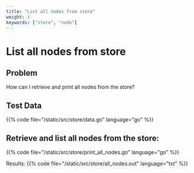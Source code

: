 ```yaml
---
title: "List all nodes from store"
weight: 3
keywords: ["store", "node"]
---
```


# List all nodes from store

## Problem

How can I retrieve and print all nodes from the store?

## Test Data
{{% code file="/static/src/store/data.go" language="go" %}}

## Retrieve and list all nodes from the store:
{{% code file="/static/src/store/print_all_nodes.go" language="go" %}}

Results:
{{% code file="/static/src/store/all_nodes.out" language="txt" %}}

